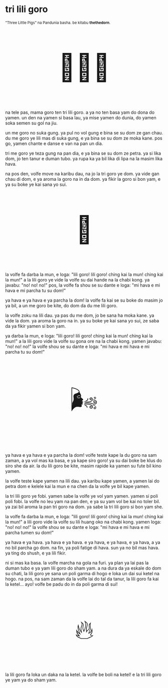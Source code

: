 # tri lili goro

<small>"Three Little Pigs" na Pandunia basha. be kitabu **thethedorn**.</small>

<p style="font-size:6em;text-align:center;">🐷🐷🐷</p>

na tele pas, mama goro ten tri lili goro.
a ya no ten basa yam do dona do yamen.
un den na yamen si basa lau, ya mise yamen do dunia,
do yamen soka semen su gol na jiu.

un me goro no suka gung.
ya pul no vol gung e bina se su dom ze gan chau.
du me goro ye lili mas di suka gung,
e ya bina se su dom ze moka kane.
pos go, yamen chante e danse e van na pan un dia.

tri me goro ye teza gung na pan dia,
e ya bina se su dom ze petra.
ya si lika dom,
jo ten tanur e duman tubo.
ya rupa ka ya bil lika di lipa na la masim lika hava.

na pos den, volfe move na karibu dau, na jo la tri goro ye dom.
ya vide gan chau di dom,
e ya aroma la goro na in da dom.
ya fikir la goro si bon yam,
e ya su boke ye kai sana yo sui.

<p style="font-size:6em;text-align:center;">🐺</p>

la volfe fa darba la mun, e loga:
"lili goro! lili goro! ching kai la mun! ching kai la mun!"
a la lili goro ye vide la volfe su dai hande na la chabi kong.
ya javabu: "no! no! no!"
pos, la volfe fa shou se su dante e loga:
"mi hava e mi hava e mi parcha tu su dom!"

ya hava e ya hava e ya parcha la dom!
la volfe fa kai se su boke do masim jo ya bil,
a un me goro be kite,
do dom da du me lili goro.

la volfe zoku na lili dau.
ya pas du me dom, jo be sana ha moka kane.
ya vide la dom.
ya aroma la goro na in.
ya su boke ye kai sana yo sui,
ze saba da ya fikir yamen si bon yam.

ya darba la mun, e loga:
"lili goro! lili goro! ching kai la mun! ching kai la mun!"
a la lili goro vide la volfe su gona ore na la chabi kong.
yamen javabu: "no! no! no!"
la volfe shou se su dante e loga:
"mi hava e mi hava e mi parcha tu su dom!"

<p style="font-size:6em;text-align:center;">🌬️</p>

ya hava e ya hava e ya parcha la dom!
volfe teste kape la du goro na sam zaman,
a ya vol mas ka basa, e ya kape siro goro!
ya su dai boke be klus do siro she da air.
la du lili goro be kite, masim rapide ka yamen su fute bil kino yamen.

la volfe teste kape yamen na lili dau.
ya karibu kape yamen,
a yamen lai do petra dom e kelele kai la mun
e na chen da la volfe ye bil kape yamen.

la tri lili goro ye fobi.
yamen sabe la volfe ye vol yam yamen.
yamen si poli poli fobi.
la volfe no leu yam na pan den,
e ya su yam vol be kai no toler bil.
ya zai bil aroma la pan tri goro na dom.
ya sabe la tri lili goro si bon yam she.

la volfe fa darba la mun, e loga:
"lili goro! lili goro! ching kai la mun! ching kai la mun!"
a lili goro vide la volfe su lili huang oko na chabi kong.
yamen loga: "no! no! no!"
la volfe shou se su dante e loga:
"mi hava e mi hava e mi parcha tumen su dom!"

ya hava e ya hava.
ya hava e ya hava.
e ya hava, e ya hava, e ya hava,
a ya no bil parcha go dom.
na fin, ya poli fatige di hava.
sun ya no bil mas hava.
ya ting do shush,
e ya lili fikir.

ni si mas ka basa.
la volfe marcha na gola na furi.
ya plan ya lai pas la duman tubo e ya yam lili goro do sham yam.
a na dura da ya eskale do dom su chati,
la lili goro ye sana un poli garma di hogo e loka un dai sui ketel na hogo.
na pos, na sam zaman da la volfe lai do tal da tanur,
la lili goro fa kai la ketel...
ayo! volfe be padu do in da poli garma di sui!

<p style="font-size:6em;text-align:center;">🔥</p>

la lili goro fa loka un daka na la ketel.
la volfe be boli na ketel!
e la tri lili goro ye yam ya do sham yam.

